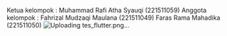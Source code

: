 Ketua kelompok :
Muhammad Rafi Atha Syauqi (221511059)
Anggota kelompok :
Fahrizal Mudzaqi Maulana (221511049)
Faras Rama Mahadika (221511050)
![Uploading tes_flutter.png…]()
